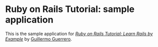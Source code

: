 # Ruby on Rails Tutorial: sample application
This is the sample application for
[*Ruby on Rails Tutorial: Learn Rails by Example*](http://railstutorial.org/)
by [Guillermo Guerrero](https://github.com/gguerrero).

